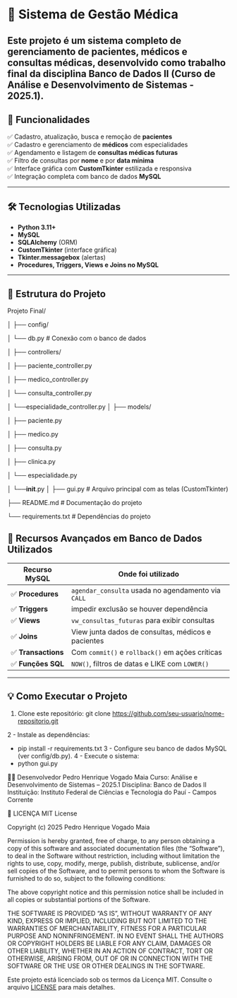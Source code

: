 # 🏥 Sistema de Gestão Médica

Este projeto é um sistema completo de gerenciamento de pacientes, médicos e consultas médicas, desenvolvido como trabalho final da disciplina **Banco de Dados II** (Curso de Análise e Desenvolvimento de Sistemas - 2025.1).
---

## 📌 Funcionalidades

✅ Cadastro, atualização, busca e remoção de **pacientes**  
✅ Cadastro e gerenciamento de **médicos** com especialidades  
✅ Agendamento e listagem de **consultas médicas futuras**  
✅ Filtro de consultas por **nome** e por **data mínima**  
✅ Interface gráfica com **CustomTkinter** estilizada e responsiva  
✅ Integração completa com banco de dados **MySQL**

---

## 🛠️ Tecnologias Utilizadas

- **Python 3.11+**
- **MySQL**
- **SQLAlchemy** (ORM)
- **CustomTkinter** (interface gráfica)
- **Tkinter.messagebox** (alertas)
- **Procedures, Triggers, Views e Joins no MySQL**

---

## 💾 Estrutura do Projeto

Projeto Final/

│
├── config/

│ └── db.py # Conexão com o banco de dados

│
├── controllers/

│ ├── paciente_controller.py

│ ├── medico_controller.py

│ └── consulta_controller.py

│ └──especialidade_controller.py
│
├── models/

│ ├── paciente.py

│ ├── medico.py

│ ├── consulta.py

│ ├── clinica.py

│ └── especialidade.py

│ └──__init__.py
│
├── gui.py # Arquivo principal com as telas (CustomTkinter)

├── README.md # Documentação do projeto

└── requirements.txt # Dependências do projeto

## 🧠 Recursos Avançados em Banco de Dados Utilizados

| Recurso MySQL     | Onde foi utilizado                                 |
|-------------------|-----------------------------------------------------|
| ✅ **Procedures**   | `agendar_consulta` usada no agendamento via `CALL` |
| ✅ **Triggers**     | impedir exclusão se houver dependência         |
| ✅ **Views**        | `vw_consultas_futuras` para exibir consultas       |
| ✅ **Joins**        | View junta dados de consultas, médicos e pacientes |
| ✅ **Transactions** | Com `commit()` e `rollback()` em ações críticas    |
| ✅ **Funções SQL**  | `NOW()`, filtros de datas e LIKE com `LOWER()`     |

---

## 💡 Como Executar o Projeto

1. Clone este repositório:
git clone https://github.com/seu-usuario/nome-repositorio.git

2 - Instale as dependências:
- pip install -r requirements.txt
3 - Configure seu banco de dados MySQL (ver config/db.py).
4 - Execute o sistema:
- python gui.py

  
👨‍💻 Desenvolvedor
Pedro Henrique Vogado Maia
Curso: Análise e Desenvolvimento de Sistemas – 2025.1
Disciplina: Banco de Dados II
Instituição: Instituto Federal de Ciências e Tecnologia do Pauí - Campos Corrente

🧾 LICENÇA
MIT License

Copyright (c) 2025 Pedro Henrique Vogado Maia

Permission is hereby granted, free of charge, to any person obtaining a copy of this software and associated documentation files (the “Software”), to deal in the Software without restriction, including without limitation the rights to use, copy, modify, merge, publish, distribute, sublicense, and/or sell copies of the Software, and to permit persons to whom the Software is furnished to do so, subject to the following conditions:

The above copyright notice and this permission notice shall be included in all copies or substantial portions of the Software.

THE SOFTWARE IS PROVIDED “AS IS”, WITHOUT WARRANTY OF ANY KIND, EXPRESS OR IMPLIED, INCLUDING BUT NOT LIMITED TO THE WARRANTIES OF MERCHANTABILITY, FITNESS FOR A PARTICULAR PURPOSE AND NONINFRINGEMENT. IN NO EVENT SHALL THE AUTHORS OR COPYRIGHT HOLDERS BE LIABLE FOR ANY CLAIM, DAMAGES OR OTHER LIABILITY, WHETHER IN AN ACTION OF CONTRACT, TORT OR OTHERWISE, ARISING FROM, OUT OF OR IN CONNECTION WITH THE SOFTWARE OR THE USE OR OTHER DEALINGS IN THE SOFTWARE.

Este projeto está licenciado sob os termos da Licença MIT. Consulte o arquivo [LICENSE](./LICENSE) para mais detalhes.

